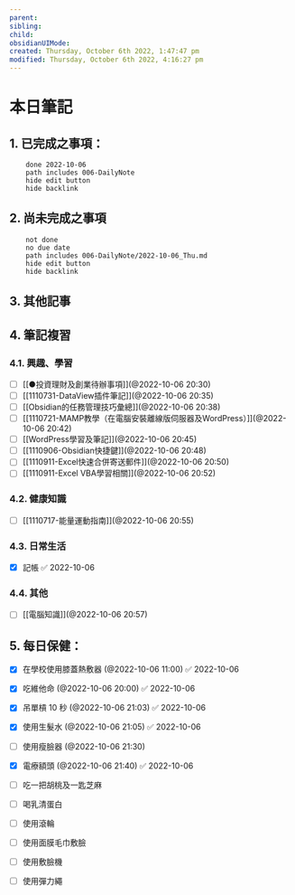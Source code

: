 ```yaml
---
parent: 
sibling: 
child: 
obsidianUIMode: 
created: Thursday, October 6th 2022, 1:47:47 pm
modified: Thursday, October 6th 2022, 4:16:27 pm
---
```


# 本日筆記

## 1. 已完成之事項：
```tasks
	done 2022-10-06
	path includes 006-DailyNote
	hide edit button 
	hide backlink
```

## 2. 尚未完成之事項
```tasks
	not done
	no due date
	path includes 006-DailyNote/2022-10-06_Thu.md
	hide edit button 
	hide backlink
```

## 3. 其他記事

## 4. 筆記複習
### 4.1. 興趣、學習
- [ ] [[●投資理財及創業待辦事項]](@2022-10-06 20:30)
- [ ] [[1110731-DataView插件筆記]](@2022-10-06 20:35)
- [ ] [[Obsidian的任務管理技巧彙總]](@2022-10-06 20:38)
- [ ] [[1110721-MAMP教學（在電腦安裝離線版伺服器及WordPress）]](@2022-10-06 20:42)
- [ ] [[WordPress學習及筆記]](@2022-10-06 20:45)
- [ ] [[1110906-Obsidian快捷鍵]](@2022-10-06 20:48)
- [ ] [[1110911-Excel快速合併寄送郵件]](@2022-10-06 20:50)
- [ ] [[1110911-Excel VBA學習相關]](@2022-10-06 20:52)

### 4.2. 健康知識
- [ ] [[1110717-能量運動指南]](@2022-10-06 20:55)

### 4.3. 日常生活
- [x] 記帳 ✅ 2022-10-06

### 4.4. 其他
- [ ] [[電腦知識]](@2022-10-06 20:57)

## 5. 每日保健：
- [x] 在學校使用膝蓋熱敷器 (@2022-10-06 11:00) ✅ 2022-10-06
- [x] 吃維他命 (@2022-10-06 20:00) ✅ 2022-10-06
- [x] 吊單槓 10 秒 (@2022-10-06 21:03) ✅ 2022-10-06
- [x] 使用生髮水 (@2022-10-06 21:05) ✅ 2022-10-06
- [ ] 使用瘦臉器 (@2022-10-06 21:30)
- [x] 電療額頭 (@2022-10-06 21:40) ✅ 2022-10-06
- [ ] 吃一把胡桃及一匙芝麻
- [ ] 喝乳清蛋白
- [ ] 使用滾輪
- [ ] 使用面膜毛巾敷臉
- [ ] 使用敷臉機
- [ ] 使用彈力繩


